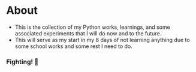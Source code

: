 # About
- This is the collection of my Python works, learnings, and some associated experiments that I will do now and to the future.
- This will serve as my start in my 8 days of not learning anything due to some school works and some rest I need to do.
### Fighting! 💙
